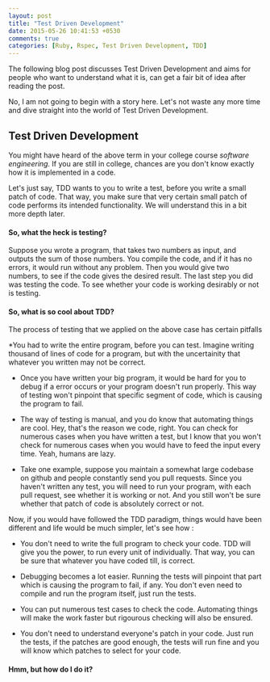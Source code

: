 ```yaml
---
layout: post
title: "Test Driven Development"
date: 2015-05-26 10:41:53 +0530
comments: true
categories: [Ruby, Rspec, Test Driven Development, TDD]
---
```


The following blog post discusses Test Driven Development and aims for
people who want to understand what it is, can get a fair bit of idea
after reading the post.

No, I am not going to begin with a story here. Let's not waste any more
time and dive straight into the world of Test Driven Development.

## Test Driven Development

You might have heard of the above term in your college course *software
engineering.* If you are still in college, chances are you don't know
exactly how it is implemented in a code.

Let's just say, TDD wants to you to write a test, before you write a
small patch of code. That way, you make sure that very certain small
patch of code performs its intended functionality. We will understand
this in a bit more depth later.

#### So, what the heck is testing?

Suppose you wrote a program, that takes two numbers as input, and
outputs the sum of those numbers. You compile the code, and if it has no
errors, it would run without any problem. Then you would give two
numbers, to see if the code gives the desired result. The last step you
did was testing the code. To see whether your code is working desirably
or not is testing.

#### So, what is so cool about TDD?

The process of testing that we applied on the above case has certain
pitfalls

*You had to write the entire program, before you can test. Imagine
  writing thousand of lines of code for a program, but with the
  uncertainity that whatever you written may not be correct.

* Once you have written your big program, it would be hard for you to
  debug if a error occurs or your program doesn't run properly. This way
  of testing won't pinpoint that specific segment of code, which is
  causing the program to fail.

* The way of testing is manual, and you do know that automating things
  are cool. Hey, that's the reason we code, right. You can check for
  numerous cases when you have written a test, but I know that you won't
  check for numerous cases when you would have to feed the input
  every time. Yeah, humans are lazy.

* Take one example, suppose you maintain a somewhat large codebase on
  github and people constantly send you pull requests. Since you haven't
  written any test, you will need to run your program, with each pull
  request, see whether it is working or not. And you still won't be sure
  whether that patch of code is absolutely correct or not.

Now, if you would have followed the TDD paradigm, things would have been
different and life would be much simpler, let's see how :

* You don't need to write the full program to check your code. TDD will
  give you the power, to run every unit of individually. That way, you
  can be sure that whatever you have coded till, is correct.

* Debugging becomes a lot easier. Running the tests will pinpoint that
  part which is causing the program to fail, if any. You don't even need
  to compile and run the program itself, just run the tests.

* You can put numerous test cases to check the code. Automating things
  will make the work faster but rigourous checking will also be ensured.

* You don't need to understand everyone's patch in your code. Just run
  the tests, if the patches are good enough, the tests will run fine and
  you will know which patches to select for your code.

#### Hmm, but how do I do it?


